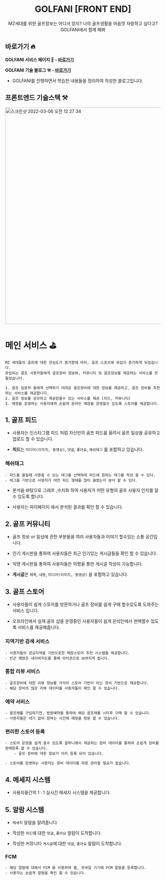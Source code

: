 <div align='center'>
  <h1>GOLFANI [FRONT END]</h1>
  <span>MZ세대를 위한 골프정보는 어디서 얻지? 나의 골프생활을 마음껏 자랑하고 싶다고? GOLFANI에서 함께 해봐<span>
</div>
    
## 바로가기 🔥
**<span>GOLFANI 서비스 페이지 👋 - <span> <a href="https://golfani.com" target="_blank">바로가기</a>**
    
**<span>GOLFANI 기술 블로그 ⚒ - <span> <a href="https://golfani.github.io/category/front" target="_blank">바로가기</a>**
    
- GOLFANI를 진행하면서 학습한 내용들을 정리하여 작성한 블로그입니다.
    
         
## 프론트엔드 기술스택  ⚒
    
<img width="700" alt="스크린샷 2022-03-06 오전 12 27 34" src="https://user-images.githubusercontent.com/37062292/156889928-6ce99203-9ea2-4806-8db3-fde3b9b1b5cf.png">
    
# **메인 서비스 ⛳️**
    MZ 세대들의 골프에 대한 관심도가 증가함에 따라, 골프 스포츠에 유입이 증가하게 되었습니다.
    유입되는 골프 사용자들에게 골프장비 정보와, 커뮤니티 및 골프정보를 제공하는 서비스를 만들었습니다.

    1. 골프 입문자 들에게 선택하기 어려운 골프장비에 대한 정보를 제공하고, 골프 장비를 추천하는 서비스를 제공합니다.
    2. 골프 정보를 공유하고 제공받을수 있는 서비스를 제공 (피드, 커뮤니티)
    3. 매장을 운영하는 사용자에게 손쉽게 온라인 매장을 운영할수 있도록 스토어를 제공합니다.


## 1. 골프 피드

- 사용자는 인스타그램 피드 처럼 자신만의 골프 피드를 올려서 골프 일상을 공유하고 업로드 할 수 있습니다.

- **피드**는 `미디어(이미지, 동영상)`, `댓글`, `좋아요`, `해쉬태그` 를 포함하고 있습니다.

### **해쉬태그**
    - 피드를 올릴때 사용할 수 있는 태그를 선택하여 피드에 원하는 태그를 작성 할 수 있다.  
    - 태그를 기반으로 사용자가 어떤 피드 형태를 많이 올렸는지 분석 할 수 있다.

- 분석을 바탕으로 그래프 ,수치화 하여 사용자가 어떤 유형의 골프 사용자 인지를 알 수 있도록 합니다.

- 사용자는 마이페이지 에서 분석된 결과를 확인 할 수 있습니다.

## 2. 골프 커뮤니티

- 골프 정보 or 일상에 관한 부분들을 여러 사용자들과 이야기 할수있는 소통 공간입니다.

- 인기 게시판을 통하여 사용자들은 최근 인기있는 게시글들을 확인 할 수 있습니다.

- 익명 게시판을 통하여 사용자들은 익명을 통한 게시글 작성이 가능합니다.

- **게시글**은 `제목`, `내용`, `미디어(이미지, 동영상)` 을 포함하고 있습니다.

## 3. 골프 스토어

- 사용자들이 쉽게 스토어를 방문하거나 골프 장비를 쉽게 구매 할수있도록 도와주는 서비스 입니다.

- 오프라인에서 실제 골프 샵을 운영중인 사용자들이 쉽게 온라인에서 판매할수 있도록 서비스를 제공해줍니다.
    
### **지역기반 검색 서비스**
    - 사용자들의 관심지역을 기반으로한 매장스토어 추천 시스템을 제공합니다.
    - 인근 매장은 네이버지도를 통해 아이콘으로 보여지게 됩니다.

### **통합 리뷰 서비스**
    - 골프장비에 대한 리뷰 정보를 각각의 스토어 기반이 아닌 장비 기반으로 제공합니다.
    - 해당 장비의 많은 리뷰 데이터를 사용자들이 확인 할 수 있습니다.

### **예약 서비스**
    - 골프채를 구입하기전, 방문예약을 통하여 해당 골프채를 시타후 구매 할 수 있습니다.
    - 사용자들은 대기 없이 원하는 시간에 매장을 방문 할 수 있습니다.

### **편리한 스토어 등록**
    - 스토어 운영을 쉽게 할수 있도록 골파니에서 제공하는 장비 데이터를 통하여 손쉽게 장비를 판매등록 할 수 있습니다.
        - 골프 장비에 대한 정보가 미리 등록 되어 있습니다.

    - 스토어를 운영하는 사용자는 장비 데이터를 따로 관리할 필요가 없습니디.

## 4. 메세지 시스템

- 사용자들간의 1 : 1 실시간 메세지 시스템을 제공합니다.

## 5. 알람 시스템

- `메세지` 알람을 알려줍니다.

- 작성한 `피드`에 대한 `댓글`, `좋아요` 알람이 도착합니다.

- 작성한 커뮤니티 `게시글`에 대한 `댓글`, `좋아요` 알람이 도착합니다.
    
### **FCM**   
    - 해당 알람에 대해서 FCM 을 이용하여 웹, 모바일 기기에 FCM 알람을 등록합니다.
    - 사용자는 손쉽게 알람을 확인 할 수 있습니다.
